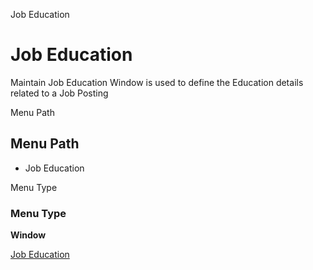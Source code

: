 
Job Education
# Job Education


Maintain Job Education Window is used to define the Education details related to a Job Posting

Menu Path
## Menu Path



- Job Education

Menu Type
### Menu Type

**Window**


[Job Education](../../window-job-education.md)